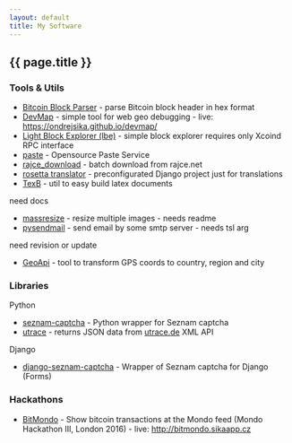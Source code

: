 ```yaml
---
layout: default
title: My Software
---
```


## {{ page.title }}

### Tools & Utils

* [Bitcoin Block Parser](https://ondrejsika.com/js-utils/bitcoin-block-parser.html) - parse Bitcoin block header in hex format
* [DevMap](https://github.com/ondrejsika/devmap) - simple tool for web geo debugging - live: <https://ondrejsika.github.io/devmap/>
* [Light Block Explorer (lbe)](https://github.com/ondrejsika/lbe) - simple block explorer requires only Xcoind RPC interface
* [paste](https://github.com/ondrejsika/paste) - Opensource Paste Service
* [rajce_download](https://github.com/ondrejsika/rajce_download) - batch download from rajce.net
* [rosetta translator](https://github.com/ondrejsika/rosetta-translator) - preconfigurated Django project just for translations
* [TexB](https://github.com/ondrejsika/texb) - util to easy build latex documents

need docs

* [massresize](https://github.com/ondrejsika/massresize) - resize multiple images - needs readme
* [pysendmail](https://github.com/ondrejsika/pysendmail) - send email by some smtp server - needs tsl arg

need revision or update

- [GeoApi](https://github.com/ondrejsika/geoapi) - tool to transform GPS coords to country, region and city

### Libraries

Python

- [seznam-captcha](https://github.com/ondrejsika/seznam-captcha) - Python wrapper for Seznam captcha
- [utrace](https://github.com/ondrejsika/python-utrace) - returns JSON data from [utrace.de](http://en.utrace.de/api.php) XML API


Django

- [django-seznam-captcha](https://github.com/ondrejsika/django-seznam-captcha) - Wrapper of Seznam captcha for Django (Forms)


### Hackathons

- [BitMondo](https://github.com/ondrejsika/bitmondo) - Show bitcoin transactions at the Mondo feed (Mondo Hackathon III, London 2016) - live: <http://bitmondo.sikaapp.cz>


